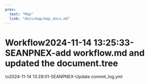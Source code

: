 ```yaml
---
prev:
  text: "Map"
  link: "docs/map/map_docs.md"
---
```

# Workflow2024-11-14 13:25:33-SEANPNEX-add workflow.md and updated the document.tree
\n2024-11-14 13:28:01-SEANPNEX-Update commit_log.yml
